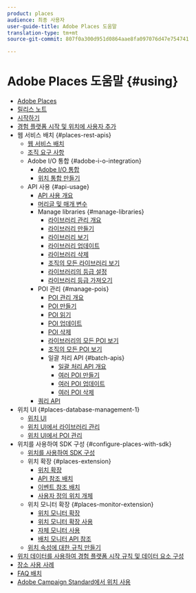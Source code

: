 ```yaml
---
product: places
audience: 최종 사용자
user-guide-title: Adobe Places 도움말
translation-type: tm+mt
source-git-commit: 807f0a300d951d0864aae8fa097076d47e754741

---
```



# Adobe Places 도움말 {#using}

+ [Adobe Places](home.md)
+ [릴리스 노트](release-notes.md)
+ [시작하기](getting-started.md)
+ [경험 플랫폼 시작 및 위치에 사용자 추가](adding-a-user-to-places.md)
+ 웹 서비스 배치 {#places-rest-apis}
   + [웹 서비스 배치](places-rest-apis/places-web-services.md)
   + [조직 요구 사항](places-rest-apis/organizational-requirements.md)
   + Adobe I/O 통합 {#adobe-i-o-integration}
      + [Adobe I/O 통합](places-rest-apis/adobe-i-o-integration/adobe-i-o-integration.md)
      + [위치 통합 만들기](places-rest-apis/adobe-i-o-integration/create-a-places-integration.md)
   + API 사용 {#api-usage}
      + [API 사용 개요](places-rest-apis/api-usage/api-usage.md)
      + [머리글 및 매개 변수](places-rest-apis/api-usage/headers-and-parameters.md)
      + Manage libraries {#manage-libraries}
         + [라이브러리 관리 개요](places-rest-apis/api-usage/manage-libraries/manage-libraries.md)
         + [라이브러리 만들기](places-rest-apis/api-usage/manage-libraries/create-a-library.md)
         + [라이브러리 보기](places-rest-apis/api-usage/manage-libraries/read-a-library.md)
         + [라이브러리 업데이트](places-rest-apis/api-usage/manage-libraries/update-a-library.md)
         + [라이브러리 삭제](places-rest-apis/api-usage/manage-libraries/delete-a-library.md)
         + [조직의 모든 라이브러리 보기](places-rest-apis/api-usage/manage-libraries/read-all-libraries-in-your-organization.md)
         + [라이브러리의 등급 설정](places-rest-apis/api-usage/manage-libraries/set-a-ran-on-your-libraries.md)
         + [라이브러리 등급 가져오기](places-rest-apis/api-usage/manage-libraries/get-a-librarys-rank.md)
      + POI 관리 {#manage-pois}
         + [POI 관리 개요](places-rest-apis/api-usage/manage-pois/manage-pois.md)
         + [POI 만들기](places-rest-apis/api-usage/manage-pois/create-a-poi.md)
         + [POI 읽기](places-rest-apis/api-usage/manage-pois/read-a-poi.md)
         + [POI 업데이트](places-rest-apis/api-usage/manage-pois/update-a-poi.md)
         + [POI 삭제](places-rest-apis/api-usage/manage-pois/delete-a-poi.md)
         + [라이브러리의 모든 POI 보기](places-rest-apis/api-usage/manage-pois/read-all-pois-in-a-library.md)
         + [조직의 모든 POI 보기](places-rest-apis/api-usage/manage-pois/read-all-pois-in-your-organization.md)
         + 일괄 처리 API {#batch-apis}
            + [일괄 처리 API 개요](places-rest-apis/api-usage/manage-pois/batch-apis/batch-apis.md)
            + [여러 POI 만들기](places-rest-apis/api-usage/manage-pois/batch-apis/create-multiple-pois.md)
            + [여러 POI 업데이트](places-rest-apis/api-usage/manage-pois/batch-apis/update-multiple-pois.md)
            + [여러 POI 삭제](places-rest-apis/api-usage/manage-pois/batch-apis/delete-multiple-pois.md)
      + [쿼리 API](places-rest-apis/api-usage/query-apis.md)
+ 위치 UI {#places-database-management-1}
   + [위치 UI](places-database-management-1/places-database-management.md)
   + [위치 UI에서 라이브러리 관리](places-database-management-1/manage-libraries-in-the-places-ui.md)
   + [위치 UI에서 POI 관리](places-database-management-1/managing-pois-in-the-places-ui.md)
+ 위치를 사용하여 SDK 구성 {#configure-places-with-sdk}
   + [위치를 사용하여 SDK 구성](configure-places-in-the-sdk/configure-places-in-the-sdk.md)
   + 위치 확장 {#places-extension}
      + [위치 확장](configure-places-in-the-sdk/places-extension/places-extension.md)
      + [API 참조 배치](configure-places-in-the-sdk/places-extension/places-api-reference.md)
      + [이벤트 참조 배치](configure-places-in-the-sdk/places-extension/places-event-ref.md)
      + [사용자 정의 위치 개체](configure-places-in-the-sdk/places-extension/cust-places-objects.md)
   + 위치 모니터 확장 {#places-monitor-extension}
      + [위치 모니터 확장](configure-places-in-the-sdk/places-monitor-extension/places-monitor-extension.md)
      + [위치 모니터 확장 사용](configure-places-in-the-sdk/places-monitor-extension/using-places-monitor-extension.md)
      + [자체 모니터 사용](configure-places-in-the-sdk/places-monitor-extension/using-your-own-monitor.md)
      + [배치 모니터 API 참조](configure-places-in-the-sdk/places-monitor-extension/places-monitor-api-reference.md)
   + [위치 속성에 대한 규칙 만들기](configure-places-in-the-sdk/create-rule-places-property.md)
+ [위치 데이터를 사용하여 경험 플랫폼 시작 규칙 및 데이터 요소 구성](rules-data-elements-places-data.md)
+ [장소 사용 사례](places-use-cases.md)
+ [FAQ 배치](places-faqs.md)
+ [Adobe Campaign Standard에서 위치 사용](using-places-with-acs.md)
